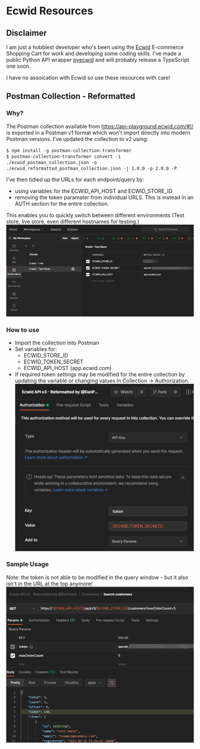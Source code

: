 # Ecwid Resources

## Disclaimer
I am just a hobbiest developer who's been using the [Ecwid](https://www.ecwid.com) E-commerce Shopping Cart for work and developing some coding skills.   I've made a public Python API wrapper [pyecwid](https://pypi.org/project/pyecwid/) and will probably release a TypeScript one soon.   

I have no assoication with Ecwid so use these resources with care!

## Postman Collection - Reformatted
### Why?
The Postman collection available from https://api-playground.ecwid.com/#!/ is exported in a Postman v1 format which won't import directly into modern Postman versions.  I've updated the collection to v2 using:
```console
$ npm install -g postman-collection-transformer
$ postman-collection-transformer convert -i ./ecwid_postman_collection.json -o ./ecwid_reformatted_postman_collection.json -j 1.0.0 -p 2.0.0 -P
```

I've then tidied up the URLs for each endpoint/query by:
* using variables for the ECWID_API_HOST and ECWID_STORE_ID
* removing the token paramater from individual URLS.   This is instead in an AUTH section for the entire collection.

This enables you to quickly switch between different environments (Test store, live store, even different hostnames for testing.)
![Environment Image](./postman/postman_environment.png?raw=true)

### How to use
* Import the collection into Postman
* Set variables for:
    * ECWID_STORE_ID
    * ECWID_TOKEN_SECRET
    * ECWID_API_HOST (app.ecwid.com)
* If required token settings may be modified for the entire collection by updating the variable or changing values in Collection -> Authorization.<br />
![Authorization Image](./postman/postman_authorization.png?raw=true)

### Sample Usage
Note: the token is not able to be modified in the query window - but it also isn't in the URL at the top anymore!<br />
![Sample Image](./postman/postman_sample.png?raw=true)
